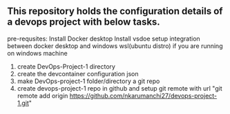 ## This repository holds the configuration details of a devops project with below tasks.
pre-requsites:
Install Docker desktop
Install vsdoe
setup integration between docker desktop and windows wsl(ubuntu distro) if you are running on windows machine

1. create DevOps-Project-1 directory
2. create the devcontainer configuration json
3. make DevOps-project-1 folder/directory a git repo
5. create devops-project-1 repo in github and setup git remote with url "git remote add origin https://github.com/nkarumanchi27/devops-project-1.git"
